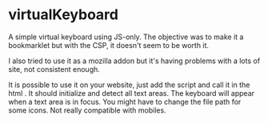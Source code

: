 # virtualKeyboard
A simple virtual keyboard using JS-only. 
The objective was to make it a bookmarklet but with the CSP, it doesn't seem to be worth it.
         
I also tried to use it as a mozilla addon but it's having problems with a lots of site, not consistent enough.

It is possible to use it on your website, just add the script and call it in the html <script src=""></script>. It should initialize and detect all text areas. The keyboard will appear when a text area is in focus. You might have to change the file path for some icons.
Not really compatible with mobiles.

